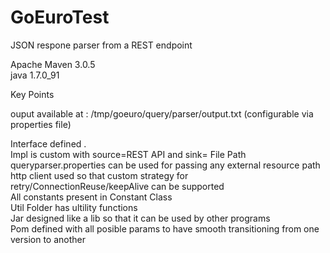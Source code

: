 # GoEuroTest
JSON respone parser from a REST endpoint



Apache Maven 3.0.5    
java 1.7.0_91   


Key Points    

ouput available at : /tmp/goeuro/query/parser/output.txt (configurable via properties file)   


Interface defined .   
Impl is custom with source=REST API and sink= File Path     
queryparser.properties can be used for passing any external resource path     
http client used so that custom strategy for retry/ConnectionReuse/keepAlive can be supported     
All constants present in Constant Class     
Util Folder has ultility functions    
Jar designed like a lib so that it can be used by other programs    
Pom defined with all posible params to have smooth transitioning from one version to another    
